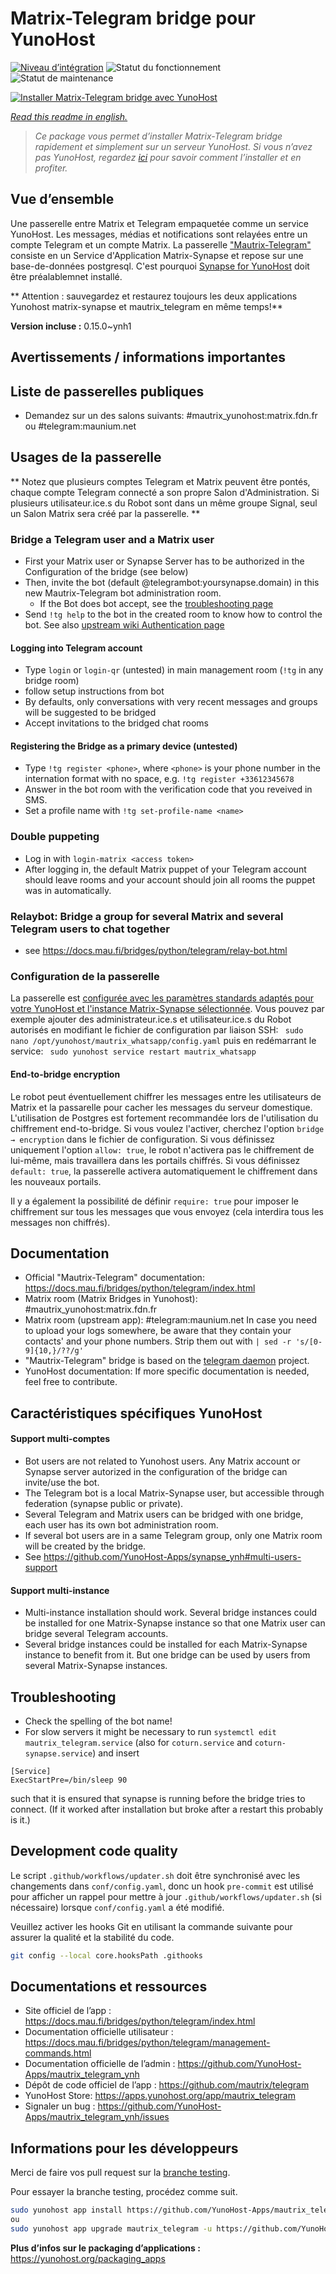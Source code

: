 <!--
N.B.: This README was automatically generated by https://github.com/YunoHost/apps/tree/master/tools/README-generator
It shall NOT be edited by hand.
-->

# Matrix-Telegram bridge pour YunoHost

[![Niveau d’intégration](https://dash.yunohost.org/integration/mautrix_telegram.svg)](https://dash.yunohost.org/appci/app/mautrix_telegram) ![Statut du fonctionnement](https://ci-apps.yunohost.org/ci/badges/mautrix_telegram.status.svg) ![Statut de maintenance](https://ci-apps.yunohost.org/ci/badges/mautrix_telegram.maintain.svg)

[![Installer Matrix-Telegram bridge avec YunoHost](https://install-app.yunohost.org/install-with-yunohost.svg)](https://install-app.yunohost.org/?app=mautrix_telegram)

*[Read this readme in english.](./README.md)*

> *Ce package vous permet d’installer Matrix-Telegram bridge rapidement et simplement sur un serveur YunoHost.
Si vous n’avez pas YunoHost, regardez [ici](https://yunohost.org/#/install) pour savoir comment l’installer et en profiter.*

## Vue d’ensemble

Une passerelle entre Matrix et Telegram empaquetée comme un service YunoHost. Les messages, médias et notifications sont relayées entre un compte Telegram et un compte Matrix. 
La passerelle ["Mautrix-Telegram"](https://docs.mau.fi/bridges/python/telegram/index.html) consiste en un Service d'Application Matrix-Synapse et repose sur une base-de-données postgresql. C'est pourquoi [Synapse for YunoHost](https://github.com/YunoHost-Apps/synapse_ynh) doit être préalablemnet installé.

** Attention : sauvegardez et restaurez toujours les deux applications Yunohost matrix-synapse et mautrix_telegram en même temps!**


**Version incluse :** 0.15.0~ynh1
## Avertissements / informations importantes

## Liste de passerelles publiques

* Demandez sur un des salons suivants: #mautrix_yunohost:matrix.fdn.fr ou #telegram:maunium.net

## Usages de la passerelle
** Notez que plusieurs comptes Telegram et Matrix peuvent être pontés, chaque compte Telegram connecté a son propre Salon d'Administration. Si plusieurs utilisateur.ice.s du Robot sont dans un même groupe Signal, seul un Salon Matrix sera créé par la passerelle. **

### Bridge a Telegram user and a Matrix user
* First your Matrix user or Synapse Server has to be authorized in the Configuration of the bridge (see below)
* Then, invite the bot (default @telegrambot:yoursynapse.domain) in this new Mautrix-Telegram bot administration room.
  * If the Bot does bot accept, see the [troubleshooting page](https://docs.mau.fi/bridges/general/troubleshooting.html)
* Send ``!tg help`` to the bot in the created room to know how to control the bot.
See also [upstream wiki Authentication page](https://docs.mau.fi/bridges/python/telegram/authentication.html)

#### Logging into Telegram account
* Type ``login`` or ``login-qr`` (untested) in main management room (`!tg` in any bridge room)
* follow setup instructions from bot
* By defaults, only conversations with very recent messages and groups will be suggested to be bridged
* Accept invitations to the bridged chat rooms

#### Registering the Bridge as a primary device (untested)
* Type ``!tg register <phone>``, where ``<phone>`` is your phone number in the internation format with no space, e.g. ``!tg register +33612345678``
* Answer in the bot room with the verification code that you reveived in SMS.
* Set a profile name with ``!tg set-profile-name <name>``

### Double puppeting
* Log in with ``login-matrix <access token>``
* After logging in, the default Matrix puppet of your Telegram account should leave rooms and your account should join all rooms the puppet was in automatically.


### Relaybot: Bridge a group for several Matrix and several Telegram users to chat together
* see https://docs.mau.fi/bridges/python/telegram/relay-bot.html

### Configuration de la passerelle

La passerelle est [configurée avec les paramètres standards adaptés pour votre YunoHost et l'instance Matrix-Synapse sélectionnée](https://github.com/YunoHost-Apps/mautrix_telegram_ynh/blob/master/conf/config.yaml). Vous pouvez par exemple ajouter des administrateur.ice.s et utilisateur.ice.s du Robot autorisés en modifiant le fichier de configuration par liaison SSH:
``` sudo nano /opt/yunohost/mautrix_whatsapp/config.yaml```
puis en redémarrant le service:
``` sudo yunohost service restart mautrix_whatsapp```

#### End-to-bridge encryption

Le robot peut éventuellement chiffrer les messages entre les utilisateurs de Matrix et la passarelle pour cacher les messages du serveur domestique. L'utilisation de Postgres est fortement recommandée lors de l'utilisation du chiffrement end-to-bridge.
Si vous voulez l'activer, cherchez l'option ```bridge → encryption``` dans le fichier de configuration. Si vous définissez uniquement l'option ``allow: true``, le robot n'activera pas le chiffrement de lui-même, mais travaillera dans les portails chiffrés. Si vous définissez ```default: true```, la passerelle activera automatiquement le chiffrement dans les nouveaux portails.

Il y a également la possibilité de définir ```require: true``` pour imposer le chiffrement sur tous les messages que vous envoyez (cela interdira tous les messages non chiffrés).

## Documentation

 * Official "Mautrix-Telegram" documentation: https://docs.mau.fi/bridges/python/telegram/index.html
 * Matrix room (Matrix Bridges in Yunohost): #mautrix_yunohost:matrix.fdn.fr
 * Matrix room (upstream app): #telegram:maunium.net
In case you need to upload your logs somewhere, be aware that they contain your contacts' and your phone numbers. Strip them out with 
``| sed -r 's/[0-9]{10,}/??/g' ``
 * "Mautrix-Telegram" bridge is based on the [telegram daemon](https://gitlab.com/telegramd/telegramd) project.
 * YunoHost documentation: If more specific documentation is needed, feel free to contribute.

## Caractéristiques spécifiques YunoHost

#### Support multi-comptes
* Bot users are not related to Yunohost users. Any Matrix account or Synapse server autorized in the configuration of the bridge can invite/use the bot. 
* The Telegram bot is a local Matrix-Synapse user, but accessible through federation (synapse public or private).
* Several Telegram and Matrix users can be bridged with one bridge, each user has its own bot administration room. 
* If several bot users are in a same Telegram group, only one Matrix room will be created by the bridge.
* See https://github.com/YunoHost-Apps/synapse_ynh#multi-users-support

#### Support multi-instance

* Multi-instance installation should work. Several bridge instances could be installed for one Matrix-Synapse instance so that one Matrix user can bridge several Telegram accounts. 
* Several bridge instances could be installed for each Matrix-Synapse instance to benefit from it. But one bridge can be used by users from several Matrix-Synapse instances.

## Troubleshooting

* Check the spelling of the bot name!
* For slow servers it might be necessary to run ``systemctl edit mautrix_telegram.service`` (also for `coturn.service` and `coturn-synapse.service`) and insert
```
[Service]
ExecStartPre=/bin/sleep 90
```
such that it is ensured that synapse is running before the bridge tries to connect.
(If it worked after installation but broke after a restart this probably is it.)

## Development code quality

Le script `.github/workflows/updater.sh` doit être synchronisé avec les changements dans `conf/config.yaml`,
donc un hook `pre-commit` est utilisé pour afficher un rappel pour mettre à jour
`.github/workflows/updater.sh` (si nécessaire) lorsque `conf/config.yaml` a été modifié.

Veuillez activer les hooks Git en utilisant la commande suivante pour assurer la qualité et la stabilité du code.
``` bash
git config --local core.hooksPath .githooks
```

## Documentations et ressources

* Site officiel de l’app : <https://docs.mau.fi/bridges/python/telegram/index.html>
* Documentation officielle utilisateur : <https://docs.mau.fi/bridges/python/telegram/management-commands.html>
* Documentation officielle de l’admin : <https://github.com/YunoHost-Apps/mautrix_telegram_ynh>
* Dépôt de code officiel de l’app : <https://github.com/mautrix/telegram>
* YunoHost Store: <https://apps.yunohost.org/app/mautrix_telegram>
* Signaler un bug : <https://github.com/YunoHost-Apps/mautrix_telegram_ynh/issues>

## Informations pour les développeurs

Merci de faire vos pull request sur la [branche testing](https://github.com/YunoHost-Apps/mautrix_telegram_ynh/tree/testing).

Pour essayer la branche testing, procédez comme suit.

``` bash
sudo yunohost app install https://github.com/YunoHost-Apps/mautrix_telegram_ynh/tree/testing --debug
ou
sudo yunohost app upgrade mautrix_telegram -u https://github.com/YunoHost-Apps/mautrix_telegram_ynh/tree/testing --debug
```

**Plus d’infos sur le packaging d’applications :** <https://yunohost.org/packaging_apps>